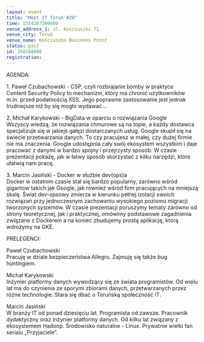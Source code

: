```yaml
---
layout: event
title: "Meet IT Toruń #28"
time: 1554307200000
venue_address_1: ul. Kościuszki 71
venue_city: Toruń
venue_name: Kościuszko Business Point
status: past
id: 260168886
registration: 
---
```


<p>AGENDA:</p>
<p>1. Paweł Czubachowski - CSP, czyli rozbrajanie bomby w praktyce
  <br/>Content Security Policy to mechanizm, który ma chronić użytkowników m.in. przed podatnością XSS. Jego poprawne zastosowanie jest jednak trudniejsze niż by się mogło wydawać...</p>
<p>2. Michał Karykowski - BigData w oparciu o rozwiązania Google
  <br/>Wszyscy wiedzą, że rozwiązania chmurowe są na topie, a każdy dostawca specjalizuje się w jakiejś gałęzi dostarczanych usług. Google skupił się na świecie przetwarzania danych. To czy pracujesz w małej, czy dużej firmie nie ma znaczenia. Google udostępnia
  cały swój ekosystem wszystkim i daje pracować z danymi w bardzo spójny i przejrzysty sposób. W czasie prezentacji pokażę, jak w łatwy sposób skorzystać z kilku narzędzi, które ułatwią nam pracę.</p>
<p>3. Marcin Jasiński - Docker w służbie dev(ops)a
  <br/>Docker w ostatnim czasie stał się bardzo popularny, zarówno wśród gigantow takich jak Google, jak również wśród firm pracujących na mniejszą skalę. Świat dev-opsowy zmierza w kierunku pełnej izolacji swoich rozwiązań przy jednoczesnym zachowaniu wysokiego
  poziomu migracji tworzonych systemów. W czasie prezentacji poruszymy tematy zarówno od strony teoretycznej, jak i praktycznej, omówimy podstawowe zagadnienia związane z Dockerem a na koniec zbudujemy prostą aplikację, którą wdrożymy na GKE.</p>
<p>PRELEGENCI:</p>
<p>Paweł Czubachowski
  <br/>Pracuję w dziale bezpieczeństwa Allegro. Zajmuję się także bug huntingiem.</p>
<p>Michał Karykowski
  <br/>Inżynier platformy danych wywodzący się ze świata programistów. Od wielu lat ma do czynienia ze sporymi zbiorami danych, przetwarzanych przez różne technologie. Stara się dbać o Toruńską społeczność IT.</p>
<p>Marcin Jasiński
  <br/>W branży IT od ponad dziesięciu lat. Programista od zawsze. Pracownik dydaktyczny oraz inżynier platformy danych. Od kilku lat związany z ekosystemem Hadoop. Środowisko naturalne - Linux. Prywatnie wielki fan serialu „Przyjaciele”.</p>
